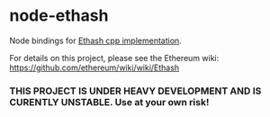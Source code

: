 # node-ethash

Node bindings for [Ethash cpp implementation](https://github.com/ethereum/ethash).

For details on this project, please see the Ethereum wiki: https://github.com/ethereum/wiki/wiki/Ethash

### THIS PROJECT IS **UNDER HEAVY DEVELOPMENT** AND IS CURENTLY **UNSTABLE**. Use at your own risk!
